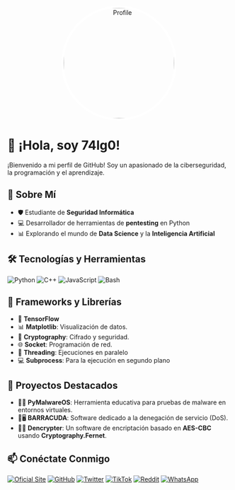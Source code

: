 <p align="center">
  <img src="https://github.com/user-attachments/assets/e6c432e5-3b13-4cb4-958b-7590d2874721" alt="Profile" width="250" height="250" style="border-radius: 50%; border: 5px solid white;">
</p>

# 👋 ¡Hola, soy 74lg0!

¡Bienvenido a mi perfil de GitHub! Soy un apasionado de la ciberseguridad, la programación y el aprendizaje.

## 🚀 Sobre Mí
- 🛡️ Estudiante de **Seguridad Informática**
- 💻 Desarrollador de herramientas de **pentesting** en Python
- 📊 Explorando el mundo de **Data Science** y la **Inteligencia Artificial**

## 🛠️ Tecnologías y Herramientas
![Python](https://img.shields.io/badge/Python-3776AB?logo=python&logoColor=white)
![C++](https://img.shields.io/badge/C++-00599C?logo=c%2B%2B&logoColor=white)
![JavaScript](https://img.shields.io/badge/JavaScript-F7DF1E?logo=javascript&logoColor=black)
![Bash](https://img.shields.io/badge/Bash-4EAA25?logo=gnubash&logoColor=white)

## 🧱 Frameworks y Librerías
- 👾 **TensorFlow**
- 📊 **Matplotlib**: Visualización de datos.
- 🔐 **Cryptography**: Cifrado y seguridad.
- 🌐 **Socket**: Programación de red.
- 🧵 **Threading**: Ejecuciones en paralelo
- 💻 **Subprocess**: Para la ejecución en segundo plano

## 🌱 Proyectos Destacados
- 🐍👾 **PyMalwareOS**: Herramienta educativa para pruebas de malware en entornos virtuales.
- 🔎🖥️ **BARRACUDA**: Software dedicado a la denegación de servicio (DoS).
- 🔐📁 **Dencrypter**: Un software de encriptación basado en **AES-CBC** usando **Cryptography.Fernet**.

## 📫 Conéctate Conmigo
[![Oficial Site](https://img.shields.io/badge/Oficial%20Site-2E86C1?style=for-the-badge&logo=Google-Chrome&logoColor=white)](https://zalgo-git.alwaysdata.net)
[![GitHub](https://img.shields.io/badge/GitHub-100000?style=for-the-badge&logo=github&logoColor=white)](https://github.com/74lg0)
[![Twitter](https://img.shields.io/badge/Twitter-%23000000.svg?style=for-the-badge&logo=X&logoColor=white)](https://twitter.com/74lg0)
[![TikTok](https://img.shields.io/badge/TikTok-000000?style=for-the-badge&logo=tiktok&logoColor=white)](https://tiktok.com/@74lg0)
[![Reddit](https://img.shields.io/badge/Reddit-FF4500?style=for-the-badge&logo=reddit&logoColor=white)](https://www.reddit.com/user/Reddebit-)
[![WhatsApp](https://img.shields.io/badge/WhatsApp-25D366?style=for-the-badge&logo=whatsapp&logoColor=white)](https://wa.me/15878063307)
